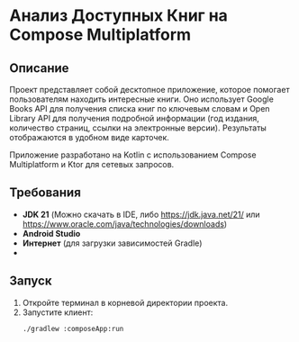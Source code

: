 # Анализ Доступных Книг на Compose Multiplatform

## Описание

Проект представляет собой десктопное приложение, которое помогает пользователям находить интересные книги. Оно использует Google Books API для получения списка книг по ключевым словам и Open Library API для получения подробной информации (год издания, количество страниц, ссылки на электронные версии). Результаты отображаются в удобном виде карточек.

Приложение разработано на Kotlin с использованием Compose Multiplatform и Ktor для сетевых запросов.

## Требования

- **JDK 21** (Можно скачать в IDE, либо https://jdk.java.net/21/ или https://www.oracle.com/java/technologies/downloads)
- **Android Studio**
- **Интернет** (для загрузки зависимостей Gradle)
- 
## Запуск

1. Откройте терминал в корневой директории проекта.
2. Запустите клиент:
    ```bash
    ./gradlew :composeApp:run
    ```